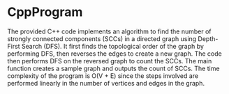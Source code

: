 # CppProgram
The provided C++ code implements an algorithm to find the number of strongly connected components (SCCs) in a directed graph using Depth-First Search (DFS). It first finds the topological order of the graph by performing DFS, then reverses the edges to create a new graph. The code then performs DFS on the reversed graph to count the SCCs. The main function creates a sample graph and outputs the count of SCCs.
The time complexity of the program is O(V + E) since the steps involved are performed linearly in the number of vertices and edges in the graph. 
